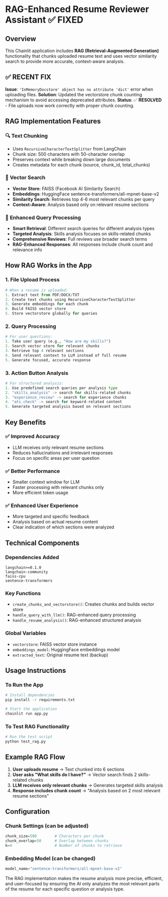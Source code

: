 # RAG-Enhanced Resume Reviewer Assistant ✅ FIXED

## Overview
This Chainlit application includes **RAG (Retrieval-Augmented Generation)** functionality that chunks uploaded resume text and uses vector similarity search to provide more accurate, context-aware analysis.

## ✅ **RECENT FIX**
**Issue**: `'InMemoryDocstore' object has no attribute 'dict'` error when uploading files.
**Solution**: Updated the vectorstore chunk counting mechanism to avoid accessing deprecated attributes.
**Status**: ✅ **RESOLVED** - File uploads now work correctly with proper chunk counting.

## RAG Implementation Features

### 🔍 **Text Chunking**
- Uses `RecursiveCharacterTextSplitter` from LangChain
- Chunk size: 500 characters with 50-character overlap
- Preserves context while breaking down large documents
- Creates metadata for each chunk (source, chunk_id, total_chunks)

### 🎯 **Vector Search**
- **Vector Store**: FAISS (Facebook AI Similarity Search)
- **Embeddings**: HuggingFace sentence-transformers/all-mpnet-base-v2
- **Similarity Search**: Retrieves top 4-6 most relevant chunks per query
- **Context-Aware**: Analysis based only on relevant resume sections

### 🚀 **Enhanced Query Processing**
- **Smart Retrieval**: Different search queries for different analysis types
- **Targeted Analysis**: Skills analysis focuses on skills-related chunks
- **Comprehensive Reviews**: Full reviews use broader search terms
- **RAG-Enhanced Responses**: All responses include chunk count and relevance info

## How RAG Works in the App

### 1. **File Upload Process**
```python
# When a resume is uploaded:
1. Extract text from PDF/DOCX/TXT
2. Create text chunks using RecursiveCharacterTextSplitter
3. Generate embeddings for each chunk
4. Build FAISS vector store
5. Store vectorstore globally for queries
```

### 2. **Query Processing**
```python
# For user questions:
1. Take user query (e.g., "How are my skills?")
2. Search vector store for relevant chunks
3. Retrieve top 4 relevant sections
4. Send relevant context to LLM instead of full resume
5. Generate focused, accurate response
```

### 3. **Action Button Analysis**
```python
# For structured analysis:
1. Use predefined search queries per analysis type
2. "skills_analysis" -> search for skills-related chunks
3. "experience_review" -> search for experience chunks
4. "ats_check" -> search for keyword-related content
5. Generate targeted analysis based on relevant sections
```

## Key Benefits

### ✅ **Improved Accuracy**
- LLM receives only relevant resume sections
- Reduces hallucinations and irrelevant responses
- Focus on specific areas per user question

### ✅ **Better Performance**
- Smaller context window for LLM
- Faster processing with relevant chunks only
- More efficient token usage

### ✅ **Enhanced User Experience**
- More targeted and specific feedback
- Analysis based on actual resume content
- Clear indication of which sections were analyzed

## Technical Components

### **Dependencies Added**
```
langchain>=0.1.0
langchain-community
faiss-cpu
sentence-transformers
```

### **Key Functions**
- `create_chunks_and_vectorstore()`: Creates chunks and builds vector store
- `handle_query_with_llm()`: RAG-enhanced query processing
- `handle_resume_analysis()`: RAG-enhanced structured analysis

### **Global Variables**
- `vectorstore`: FAISS vector store instance
- `embeddings_model`: HuggingFace embeddings model
- `extracted_text`: Original resume text (backup)

## Usage Instructions

### **To Run the App**
```bash
# Install dependencies
pip install -r requirements.txt

# Start the application
chainlit run app.py
```

### **To Test RAG Functionality**
```bash
# Run the test script
python test_rag.py
```

## Example RAG Flow

1. **User uploads resume** → Text chunked into 6 sections
2. **User asks "What skills do I have?"** → Vector search finds 2 skills-related chunks
3. **LLM receives only relevant chunks** → Generates targeted skills analysis
4. **Response includes chunk count** → "Analysis based on 2 most relevant resume sections"

## Configuration

### **Chunk Settings** (can be adjusted)
```python
chunk_size=500        # Characters per chunk
chunk_overlap=50      # Overlap between chunks
k=4                   # Number of chunks to retrieve
```

### **Embedding Model** (can be changed)
```python
model_name="sentence-transformers/all-mpnet-base-v2"
```

The RAG implementation makes the resume analysis more precise, efficient, and user-focused by ensuring the AI only analyzes the most relevant parts of the resume for each specific question or analysis type.
